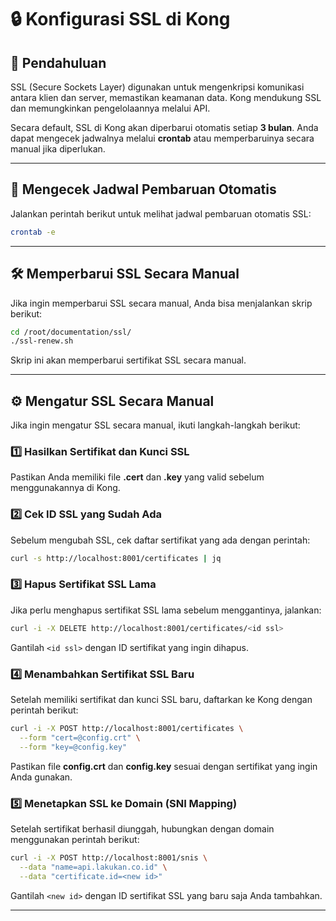 # 🔒 Konfigurasi SSL di Kong

## 🎯 Pendahuluan
SSL (Secure Sockets Layer) digunakan untuk mengenkripsi komunikasi antara klien dan server, memastikan keamanan data. Kong mendukung SSL dan memungkinkan pengelolaannya melalui API.

Secara default, SSL di Kong akan diperbarui otomatis setiap **3 bulan**. Anda dapat mengecek jadwalnya melalui **crontab** atau memperbaruinya secara manual jika diperlukan.

---

## 🔄 Mengecek Jadwal Pembaruan Otomatis
Jalankan perintah berikut untuk melihat jadwal pembaruan otomatis SSL:

```sh
crontab -e
```

---

## 🛠 Memperbarui SSL Secara Manual
Jika ingin memperbarui SSL secara manual, Anda bisa menjalankan skrip berikut:

```sh
cd /root/documentation/ssl/
./ssl-renew.sh
```

Skrip ini akan memperbarui sertifikat SSL secara manual.

---

## ⚙️ Mengatur SSL Secara Manual
Jika ingin mengatur SSL secara manual, ikuti langkah-langkah berikut:

### 1️⃣ **Hasilkan Sertifikat dan Kunci SSL**
Pastikan Anda memiliki file **.cert** dan **.key** yang valid sebelum menggunakannya di Kong.

### 2️⃣ **Cek ID SSL yang Sudah Ada**
Sebelum mengubah SSL, cek daftar sertifikat yang ada dengan perintah:

```sh
curl -s http://localhost:8001/certificates | jq
```

### 3️⃣ **Hapus Sertifikat SSL Lama**
Jika perlu menghapus sertifikat SSL lama sebelum menggantinya, jalankan:

```sh
curl -i -X DELETE http://localhost:8001/certificates/<id ssl>
```

Gantilah `<id ssl>` dengan ID sertifikat yang ingin dihapus.

### 4️⃣ **Menambahkan Sertifikat SSL Baru**
Setelah memiliki sertifikat dan kunci SSL baru, daftarkan ke Kong dengan perintah berikut:

```sh
curl -i -X POST http://localhost:8001/certificates \
  --form "cert=@config.crt" \
  --form "key=@config.key"
```

Pastikan file **config.crt** dan **config.key** sesuai dengan sertifikat yang ingin Anda gunakan.

### 5️⃣ **Menetapkan SSL ke Domain (SNI Mapping)**
Setelah sertifikat berhasil diunggah, hubungkan dengan domain menggunakan perintah berikut:

```sh
curl -i -X POST http://localhost:8001/snis \
  --data "name=api.lakukan.co.id" \
  --data "certificate.id=<new id>"
```

Gantilah `<new id>` dengan ID sertifikat SSL yang baru saja Anda tambahkan.

---


